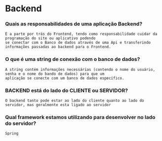 # Backend
### Quais as responsabilidades de uma aplicação Backend?
    É a parte por trás do Frontend, tendo como responsabilidade cuidar da programação do site ou aplicativo podendo
    se conectar com o Banco de dados através de uma Api e transferindo informações passadas ao backend para o Frontend.

### O que é uma string de conexão com o banco de dados?
    A string contém informações necessárias (contendo o nome do usuário, senha e o nome do bando de dados) para que um 
    aplicação se conecte com um banco de dados específico.

### BACKEND está do lado do CLIENTE ou SERVIDOR?
    O backend tanto pode estar ao lado do cliente quanto ao lado do servidor, mas geralmente esta ligado ao servidor

### Qual framework estamos utilizando para desenvolver no lado do servidor?
    Spring 
